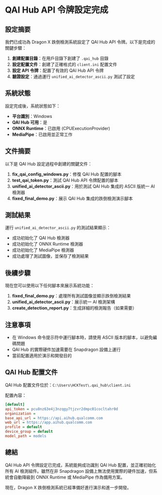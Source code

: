 # QAI Hub API 令牌設定完成

## 設定摘要

我們已成功為 Dragon X 跌倒檢測系統設定了 QAI Hub API 令牌。以下是完成的關鍵步驟：

1. **創建配置目錄**：在用戶目錄下創建了 `.qai_hub` 目錄
2. **設定配置文件**：創建了正確格式的 `client.ini` 配置文件
3. **設定 API 令牌**：配置了有效的 QAI Hub API 令牌
4. **驗證設定**：通過運行 `unified_ai_detector_ascii.py` 測試了設定

## 系統狀態

設定完成後，系統狀態如下：

- **平台識別**：Windows
- **QAI Hub 可用**：是
- **ONNX Runtime**：已啟用 (CPUExecutionProvider)
- **MediaPipe**：已啟用並正常工作

## 文件摘要

以下是 QAI Hub 設定過程中創建的關鍵文件：

1. **fix_qai_config_windows.py**：修復 QAI Hub 配置的腳本
2. **test_qai_token.py**：測試 QAI Hub API 令牌配置的腳本
3. **unified_ai_detector_ascii.py**：用於測試 QAI Hub 集成的 ASCII 版統一 AI 檢測器
4. **fixed_final_demo.py**：展示 QAI Hub 集成的跌倒檢測演示腳本

## 測試結果

運行 `unified_ai_detector_ascii.py` 的測試結果顯示：

- 成功初始化了 QAI Hub 檢測器
- 成功初始化了 ONNX Runtime 檢測器
- 成功初始化了 MediaPipe 檢測器
- 成功處理了測試圖像，並保存了檢測結果

## 後續步驟

現在您可以使用以下任何腳本來展示系統功能：

1. **fixed_final_demo.py**：處理所有測試圖像並顯示跌倒檢測結果
2. **unified_ai_detector_ascii.py**：展示統一 AI 檢測架構
3. **create_detection_report.py**：生成詳細的檢測報告（如果需要）

## 注意事項

- 在 Windows 命令提示符中運行腳本時，請使用 ASCII 版本的腳本，以避免編碼問題
- QAI Hub 的實際硬件加速需要在 Snapdragon 設備上運行
- 當前配置適用於演示和開發目的

## QAI Hub 配置文件

QAI Hub 配置文件位於：`C:\Users\HCKTest\.qai_hub\client.ini`

配置內容：
```ini
[default]
api_token = pcu8nz63e4j3nzqgy7tjzvr2dmpc01cocltahr0d
organization = 
base_api_url = https://api.aihub.qualcomm.com
web_url = https://app.aihub.qualcomm.com
profile = default
device_group = default
model_path = models
```

## 總結

QAI Hub API 令牌設定已完成，系統能夠成功識別 QAI Hub 配置，並正確初始化所有 AI 檢測組件。雖然在非 Snapdragon 設備上無法使用實際的硬件加速，但系統會自動降級到 ONNX Runtime 或 MediaPipe 作為備用方案。

現在，Dragon X 跌倒檢測系統已經準備好進行演示和進一步開發。
